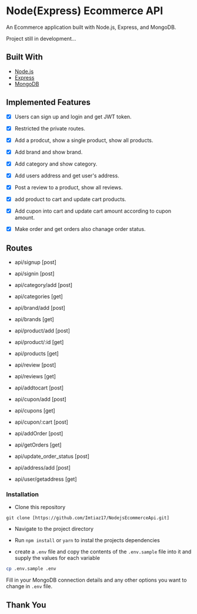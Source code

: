 # Node(Express) Ecommerce API

An Ecommerce application built with Node.js, Express, and MongoDB.

Project still in development...

## Built With

- [Node.js](https://nodejs.org)
- [Express](https://expressjs.com/)
- [MongoDB](https://www.mongodb.com/)

## Implemented Features

* [x] Users can sign up and login and get JWT token.
* [x] Restricted the private routes.
* [x] Add a prodcut, show a single product, show all products.
* [x] Add brand and show brand.
* [x] Add category and show category.
* [x] Add users address and get user's address.
* [x] Post a review to a product, show all reviews.
* [x] add product to cart and update cart products.
* [x] Add cupon into cart and update cart amount according to cupon amount.
* [x] Make order and get orders also chanage order status.


## Routes

* api/signup [post]
* api/signin [post]

* api/category/add [post]
* api/categories [get]

* api/brand/add [post]
* api/brands [get]

* api/product/add [post]
* api/product/:id [get]
* api/products [get]

* api/review [post]
* api/reviews [get]

* api/addtocart [post]

* api/cupon/add [post]
* api/cupons [get]
* api/cupon/:cart [post]

* api/addOrder [post]
* api/getOrders [get]
* api/update_order_status [post]

* api/address/add [post]
* api/user/getaddress [get]


### Installation
* Clone this repository

```
git clone [https://github.com/Imtiaz17/NodejsEcommerceApi.git]
```

* Navigate to the project directory

* Run `npm install` or `yarn` to instal the projects dependencies
* create a `.env` file and copy the contents of the `.env.sample` file into it and supply the values for each variable

```sh
cp .env.sample .env
```
Fill in your MongoDB connection details and any other options you want to change in `.env` file.

## Thank You
